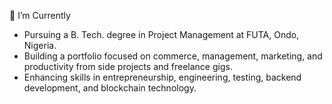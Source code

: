 🌱 I’m Currently
- Pursuing a B. Tech. degree in Project Management at FUTA, Ondo, Nigeria.
- Building a portfolio focused on commerce, management, marketing, and productivity from side projects and freelance gigs.
- Enhancing skills in entrepreneurship, engineering, testing, backend development, and blockchain technology.

<!-- </br>
💼 Work Experience
- **Front-end Develoer at Studio Doresh** @ Remote, Full-time • 2021-2022: </br>Worked in a team of diverse individuals under mentorship to create marketing, dynamic and responsive applications.
-->

<!-- #### 📫 Should you wish to connect 
I'm open to discussing collaboration opportunities and sharing ideas. Lets explore potential avenues where we can contribute to the ever-evolving digital landscape together.

- [Telegram](https://t.me/everurstruly)
- [LinkedIn](https://www.linkedin.com/in/everurstruly)
-->
<!-- - Check out my [Resume](link-to-your-resume) for more details about my experience and projects! -->

<!-- 🎭 Fun facts
-->
